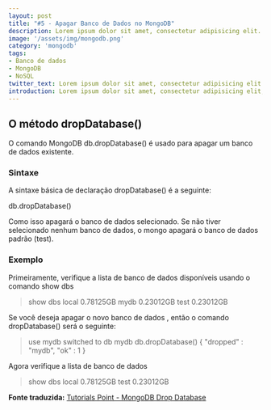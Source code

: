 ```yaml
---
layout: post
title: "#5 - Apagar Banco de Dados no MongoDB"
description: Lorem ipsum dolor sit amet, consectetur adipisicing elit.
image: '/assets/img/mongodb.png'
category: 'mongodb'
tags:
- Banco de dados
- MongoDB
- NoSQL
twitter_text: Lorem ipsum dolor sit amet, consectetur adipisicing elit.
introduction: Lorem ipsum dolor sit amet, consectetur adipisicing elit, sed do eiusmod tempor incididunt ut labore et dolore magna aliqua.
---
```


## O método dropDatabase()

O comando MongoDB db.dropDatabase() é usado para apagar um banco de dados existente.

### Sintaxe

A sintaxe básica de declaração dropDatabase() é a seguinte:

db.dropDatabase()

Como isso apagará o banco de dados selecionado. Se não tiver selecionado nenhum banco de dados, o mongo apagará o banco de dados padrão (test).

### Exemplo

Primeiramente, verifique a lista de banco de dados disponíveis usando o comando show dbs

>show dbs
local      0.78125GB
mydb       0.23012GB
test       0.23012GB
>

Se você deseja apagar o novo banco de dados <mydb>, então o comando dropDatabase() será o seguinte:

>use mydb
switched to db mydb
>db.dropDatabase()
>{ "dropped" : "mydb", "ok" : 1 }
>

Agora verifique a lista de banco de dados

>show dbs
local      0.78125GB
test       0.23012GB
>

**Fonte traduzida:** [Tutorials Point - MongoDB Drop Database](http://www.tutorialspoint.com/mongodb/mongodb_drop_database.htm)
